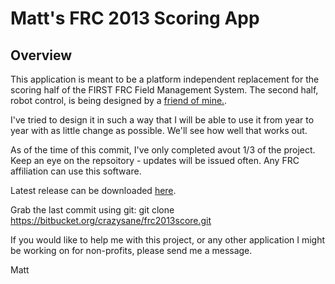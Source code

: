 Matt's FRC 2013 Scoring App
====
Overview
----
This application is meant to be a platform independent replacement
for the scoring half of the FIRST FRC Field Management System.
The second half, robot control, is being designed by a [friend of mine.](/Shoob189).

I've tried to design it in such a way that I will be able to use it from
year to year with as little change as possible.
We'll see how well that works out.

As of the time of this commit, I've only completed avout 1/3 of the project.
Keep an eye on the repsoitory - updates will be issued often.
Any FRC affiliation can use this software.

Latest release can be downloaded [here](https://bitbucket.org/crazysane/frc2013score/downloads).

Grab the last commit using git:
	git clone https://bitbucket.org/crazysane/frc2013score.git

If you would like to help me with this project, or any other
application I might be working on for non-profits, please send me a message.

Matt

